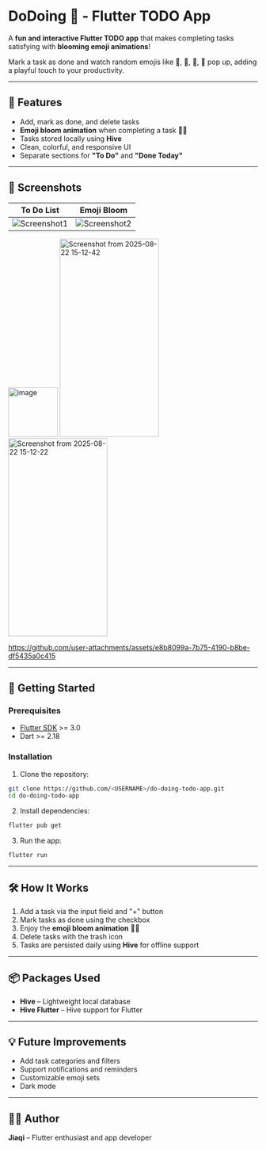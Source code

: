 # DoDoing 🌸 - Flutter TODO App

A **fun and interactive Flutter TODO app** that makes completing tasks satisfying with **blooming emoji animations**!  

Mark a task as done and watch random emojis like 🌸, 🌺, 🌷, 💫 pop up, adding a playful touch to your productivity.

---

## 🌟 Features

- Add, mark as done, and delete tasks  
- **Emoji bloom animation** when completing a task 🌸✨  
- Tasks stored locally using **Hive**  
- Clean, colorful, and responsive UI  
- Separate sections for **"To Do"** and **"Done Today"**

---

## 📱 Screenshots

| To Do List | Emoji Bloom |
|------------|-------------|
| ![Screenshot1](screenshots/todo_list.png) | ![Screenshot2](screenshots/emoji_bloom.png) |
<img width="100" height="100" alt="image" src="https://github.com/user-attachments/assets/b326d6f6-0f13-4d8b-aadd-154be2370dff" />
<img width="200" height="400" alt="Screenshot from 2025-08-22 15-12-42" src="https://github.com/user-attachments/assets/9df43d79-381a-4d22-8357-17adde99c009" />
<img width="200" height="400" alt="Screenshot from 2025-08-22 15-12-22" src="https://github.com/user-attachments/assets/36361023-8231-48d0-8a0f-1c319d710cfe" />


https://github.com/user-attachments/assets/e8b8099a-7b75-4190-b8be-df5435a0c415


---

## 🚀 Getting Started

### Prerequisites

- [Flutter SDK](https://flutter.dev/docs/get-started/install) >= 3.0  
- Dart >= 2.18

### Installation

1. Clone the repository:

```bash
git clone https://github.com/<USERNAME>/do-doing-todo-app.git
cd do-doing-todo-app
```

2. Install dependencies:

```bash
flutter pub get
```

3. Run the app:

```bash
flutter run
```

---

## 🛠 How It Works

1. Add a task via the input field and "+" button  
2. Mark tasks as done using the checkbox  
3. Enjoy the **emoji bloom animation** 🌺💫  
4. Delete tasks with the trash icon  
5. Tasks are persisted daily using **Hive** for offline support  

---

## 📦 Packages Used

- **Hive** – Lightweight local database  
- **Hive Flutter** – Hive support for Flutter  

---

## 💡 Future Improvements

- Add task categories and filters  
- Support notifications and reminders  
- Customizable emoji sets  
- Dark mode  

---

## 👨‍💻 Author

**Jiaqi** – Flutter enthusiast and app developer
